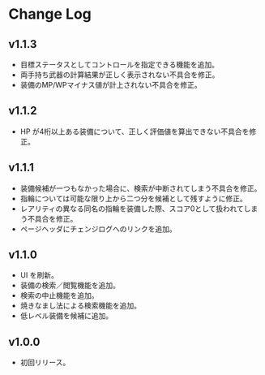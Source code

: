 # Change Log

## v1.1.3
* 目標ステータスとしてコントロールを指定できる機能を追加。
* 両手持ち武器の計算結果が正しく表示されない不具合を修正。
* 装備のMP/WPマイナス値が計上されない不具合を修正。

## v1.1.2
* HP が4桁以上ある装備について、正しく評価値を算出できない不具合を修正。

## v1.1.1
* 装備候補が一つもなかった場合に、検索が中断されてしまう不具合を修正。
* 指輪については可能な限り上から二つ分を候補として残すように修正。
* レアリティの異なる同名の指輪を装備した際、スコア0として扱われてしまう不具合を修正。
* ページヘッダにチェンジログへのリンクを追加。

## v1.1.0
* UI を刷新。
* 装備の検索／閲覧機能を追加。
* 検索の中止機能を追加。
* 焼きなまし法による検索機能を追加。
* 低レベル装備を候補に追加。

## v1.0.0
* 初回リリース。

